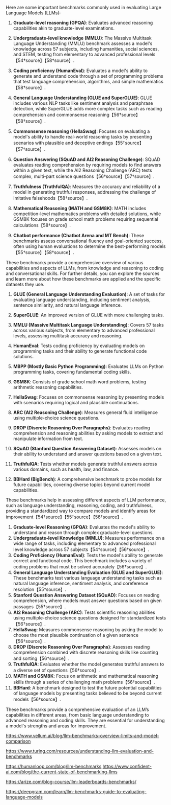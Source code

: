 Here are some important benchmarks commonly used in evaluating Large Language Models (LLMs):

1. **Graduate-level reasoning (GPQA)**: Evaluates advanced reasoning capabilities akin to graduate-level examinations.

2. **Undergraduate-level knowledge (MMLU)**: The Massive Multitask Language Understanding (MMLU) benchmark assesses a model's knowledge across 57 subjects, including humanities, social sciences, and STEM, testing from elementary to advanced professional levels【54†source】【58†source】.

3. **Coding proficiency (HumanEval)**: Evaluates a model's ability to generate and understand code through a set of programming problems that test language comprehension, algorithms, and simple mathematics【58†source】.

4. **General Language Understanding (GLUE and SuperGLUE)**: GLUE includes various NLP tasks like sentiment analysis and paraphrase detection, while SuperGLUE adds more complex tasks such as reading comprehension and commonsense reasoning【56†source】【58†source】.

5. **Commonsense reasoning (HellaSwag)**: Focuses on evaluating a model's ability to handle real-world reasoning tasks by presenting scenarios with plausible and deceptive endings【55†source】【57†source】.

6. **Question Answering (SQuAD and AI2 Reasoning Challenge)**: SQuAD evaluates reading comprehension by requiring models to find answers within a given text, while the AI2 Reasoning Challenge (ARC) tests complex, multi-part science questions【56†source】【57†source】.

7. **Truthfulness (TruthfulQA)**: Measures the accuracy and reliability of a model in generating truthful responses, addressing the challenge of imitative falsehoods【58†source】.

8. **Mathematical Reasoning (MATH and GSM8K)**: MATH includes competition-level mathematics problems with detailed solutions, while GSM8K focuses on grade school math problems requiring sequential calculations【58†source】.

9. **Chatbot performance (Chatbot Arena and MT Bench)**: These benchmarks assess conversational fluency and goal-oriented success, often using human evaluations to determine the best-performing models【55†source】【58†source】.

These benchmarks provide a comprehensive overview of various capabilities and aspects of LLMs, from knowledge and reasoning to coding and conversational skills. For further details, you can explore the sources and learn more about how these benchmarks are applied and the specific datasets they use.



1. **GLUE (General Language Understanding Evaluation)**: A set of tasks for evaluating language understanding, including sentiment analysis, sentence similarity, and natural language inference.

2. **SuperGLUE**: An improved version of GLUE with more challenging tasks.

3. **MMLU (Massive Multitask Language Understanding)**: Covers 57 tasks across various subjects, from elementary to advanced professional levels, assessing multitask accuracy and reasoning.

4. **HumanEval**: Tests coding proficiency by evaluating models on programming tasks and their ability to generate functional code solutions.

5. **MBPP (Mostly Basic Python Programming)**: Evaluates LLMs on Python programming tasks, covering fundamental coding skills.

6. **GSM8K**: Consists of grade school math word problems, testing arithmetic reasoning capabilities.

7. **HellaSwag**: Focuses on commonsense reasoning by presenting models with scenarios requiring logical and plausible continuations.

8. **ARC (AI2 Reasoning Challenge)**: Measures general fluid intelligence using multiple-choice science questions.

9. **DROP (Discrete Reasoning Over Paragraphs)**: Evaluates reading comprehension and reasoning abilities by asking models to extract and manipulate information from text.

10. **SQuAD (Stanford Question Answering Dataset)**: Assesses models on their ability to understand and answer questions based on a given text.

11. **TruthfulQA**: Tests whether models generate truthful answers across various domains, such as health, law, and finance.

12. **BBHard (BigBench)**: A comprehensive benchmark to probe models for future capabilities, covering diverse topics beyond current model capabilities.

These benchmarks help in assessing different aspects of LLM performance, such as language understanding, reasoning, coding, and truthfulness, providing a standardized way to compare models and identify areas for improvement【54†source】【55†source】【56†source】.



1. **Graduate-level Reasoning (GPQA)**: Evaluates the model's ability to understand and reason through complex graduate-level questions.
2. **Undergraduate-level Knowledge (MMLU)**: Measures performance on a wide range of tasks, including elementary to advanced professional level knowledge across 57 subjects【54†source】【56†source】.
3. **Coding Proficiency (HumanEval)**: Tests the model's ability to generate correct and functional code. This benchmark includes a variety of coding problems that must be solved accurately【56†source】.
4. **General Language Understanding Evaluation (GLUE and SuperGLUE)**: These benchmarks test various language understanding tasks such as natural language inference, sentiment analysis, and coreference resolution【55†source】.
5. **Stanford Question Answering Dataset (SQuAD)**: Focuses on reading comprehension, where models must answer questions based on given passages【55†source】.
6. **AI2 Reasoning Challenge (ARC)**: Tests scientific reasoning abilities using multiple-choice science questions designed for standardized tests【56†source】.
7. **HellaSwag**: Measures commonsense reasoning by asking the model to choose the most plausible continuation of a given sentence【56†source】.
8. **DROP (Discrete Reasoning Over Paragraphs)**: Assesses reading comprehension combined with discrete reasoning skills like counting and sorting【56†source】.
9. **TruthfulQA**: Evaluates whether the model generates truthful answers to a diverse set of questions【56†source】.
10. **MATH and GSM8K**: Focus on arithmetic and mathematical reasoning skills through a series of challenging math problems【56†source】.
11. **BBHard**: A benchmark designed to test the future potential capabilities of language models by presenting tasks believed to be beyond current models【56†source】.

These benchmarks provide a comprehensive evaluation of an LLM’s capabilities in different areas, from basic language understanding to advanced reasoning and coding skills. They are essential for understanding a model's strengths and areas for improvement.


https://www.vellum.ai/blog/llm-benchmarks-overview-limits-and-model-comparison

https://www.turing.com/resources/understanding-llm-evaluation-and-benchmarks

https://humanloop.com/blog/llm-benchmarks
https://www.confident-ai.com/blog/the-current-state-of-benchmarking-llms

https://arize.com/blog-course/llm-leaderboards-benchmarks/

https://deepgram.com/learn/llm-benchmarks-guide-to-evaluating-language-models



